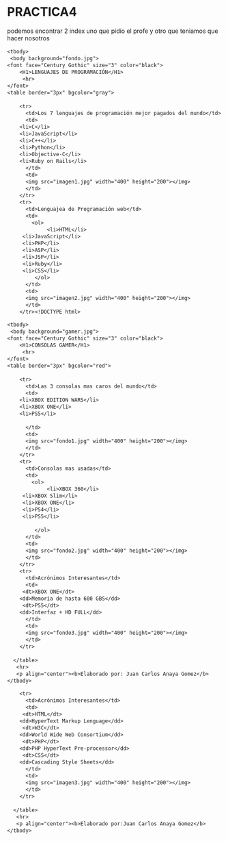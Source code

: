 # PRACTICA4
podemos encontrar 2 index uno que pidio el profe y otro que teniamos que hacer nosotros
<!DOCTYPE html> 
<html lang="es">
    <head>
        <meta charset="utf-8" />
        <title>Práctica 5</title>
    </head>

    <tbody>
     <body background="fondo.jpg">
	<font face="Century Gothic" size="3" color="black">
		<H1>LENGUAJES DE PROGRAMACIÓN</H1>
         <hr>	 
	</font>
	<table border="3px" bgcolor="gray">
        
        <tr>
          <td>Los 7 lenguajes de programación mejor pagados del mundo</td>
          <td> 
		<li>C</li>
		<li>JavaScript</li>
		<li>C++</li>
		<li>Python</li>
		<li>Objective-C</li>
		<li>Ruby on Rails</li>
          </td>
          <td>
          <img src="imagen1.jpg" width="400" height="200"></img>
          </td>  
        </tr>
        <tr>
          <td>Lenguajea de Programación web</td>
          <td>
            <ol>
                 <li>HTML</li>
		 <li>JavaScript</li>
		 <li>PHP</li>
		 <li>ASP</li>
		 <li>JSP</li>
		 <li>Ruby</li>
		 <li>CSS</li>
             </ol>
          </td>
          <td>
          <img src="imagen2.jpg" width="400" height="200"></img>
          </td>  
        </tr><!DOCTYPE html> 
<html lang="es">
    <head>
        <meta charset="utf-8" />
        <title>Práctica 5</title>
    </head>

    <tbody>
     <body background="gamer.jpg">
	<font face="Century Gothic" size="3" color="black">
		<H1>CONSOLAS GAMER</H1>
         <hr>	 
	</font>
	<table border="3px" bgcolor="red">
        
        <tr>
          <td>Las 3 consolas mas caros del mundo</td>
          <td> 
		<li>XBOX EDITION WARS</li>
		<li>XBOX ONE</li>
		<li>PS5</li>
		
          </td>
          <td>
          <img src="fondo1.jpg" width="400" height="200"></img>
          </td>  
        </tr>
        <tr>
          <td>Consolas mas usadas</td>
          <td>
            <ol>
                 <li>XBOX 360</li>
		 <li>XBOX Slim</li>
		 <li>XBOX ONE</li>
		 <li>PS4</li>
		 <li>PS5</li>
		 
             </ol>
          </td>
          <td>
          <img src="fondo2.jpg" width="400" height="200"></img>
          </td>  
        </tr>
        <tr>
          <td>Acrónimos Interesantes</td>
          <td>
 	     <dt>XBOX ONE</dt>
		<dd>Memoria de hasta 600 GBS</dd>
	     <dt>PS5</dt>
		<dd>Interfaz + HD FULL</dd>
          </td>
          <td>
          <img src="fondo3.jpg" width="400" height="200"></img>
          </td>  
        </tr>
          
      </table>
       <hr>
       <p align="center"><b>Elaborado por: Juan Carlos Anaya Gomez</b>
    </tbody>
</html>

        <tr>
          <td>Acrónimos Interesantes</td>
          <td>
 	     <dt>HTML</dt>
		<dd>HyperText Markup Lenguage</dd>
	     <dt>W3C</dt>
		<dd>World Wide Web Consortium</dd>
	     <dt>PHP</dt>
		<dd>PHP HyperText Pre-processor</dd>
	     <dt>CSS</dt>
		<dd>Cascading Style Sheets</dd>
          </td>
          <td>
          <img src="imagen3.jpg" width="400" height="200"></img>
          </td>  
        </tr>
          
      </table>
       <hr>
       <p align="center"><b>Elaborado por:Juan Carlos Anaya Gomez</b>
    </tbody>
</html>
